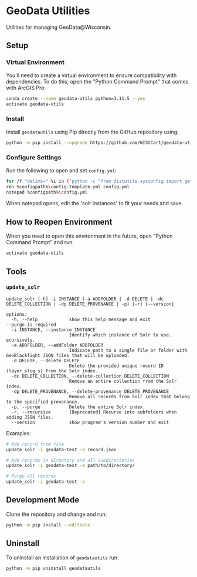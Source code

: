 # GeoData Utilities

Utilities for managing GeoData@Wisconsin.



## Setup

### Virtual Environment

You'll need to create a virtual environment to ensure compatibility with dependencies. To do this, open the "Python Command Prompt" that comes with ArcGIS Pro:

```bash
conda create --name geodata-utils python=3.11.5 --yes
activate geodata-utils
```

### Install

Install `geodatautils` using Pip directly from the GitHub repository using:

```bash
python -m pip install --upgrade https://github.com/WIStCart/geodata-utils/archive/main.tar.gz
```

### Configure Settings

Run the following to open and set `config.yml`:

```bash
for /f "delims=" %i in ('python -c "from distutils.sysconfig import get_python_lib; from os.path import join; print(join(get_python_lib(),'geodatautils','config'))"') do set configpath=%i
ren %configpath%\config-template.yml config.yml
notepad %configpath%\config.yml
```

When notepad opens, edit the 'solr instances' to fit your needs and save.



## How to Reopen Environment

When you need to open this environment in the future, open "Python Command Prompt" and run:

```bash
activate geodata-utils
```



## Tools

### `update_solr`

```text
update_solr [-h] -i INSTANCE (-a ADDFOLDER | -d DELETE | -dc DELETE_COLLECTION | -dp DELETE_PROVENANCE | -p) [-r] [--version]   

options:
  -h, --help            show this help message and exit                                                                --purge is required
  -i INSTANCE, --instance INSTANCE
                        Identify which instance of Solr to use.                                                        ecursively.
  -a ADDFOLDER, --addFolder ADDFOLDER
                        Indicate path to a single file or folder with GeoBlacklight JSON files that will be uploaded. 
  -d DELETE, --delete DELETE
                        Delete the provided unique record ID (layer_slug_s) from the Solr index.
  -dc DELETE_COLLECTION, --delete-collection DELETE_COLLECTION
                        Remove an entire collection from the Solr index.
  -dp DELETE_PROVENANCE, --delete-provenance DELETE_PROVENANCE
                        Remove all records from Solr index that belong to the specified provenance.
  -p, --purge           Delete the entire Solr index.
  -r, --recursive       [Deprecated] Recurse into subfolders when adding JSON files.
  --version             show program's version number and exit
```

Examples:
```bash
# Add record from file
update_solr -i geodata-test -a record.json

# Add records in directory and all subdirectories
update_solr -i geodata-test -a path/to/directory/

# Purge all records
update_solr -i geodata-test -p
```



## Development Mode

Clone the repository and change and run:

```bash
python -m pip install --editable
```



## Uninstall

To uninstall an installation of `geodatautils` run:

```bash
python -m pip uninstall geodatautils
```
